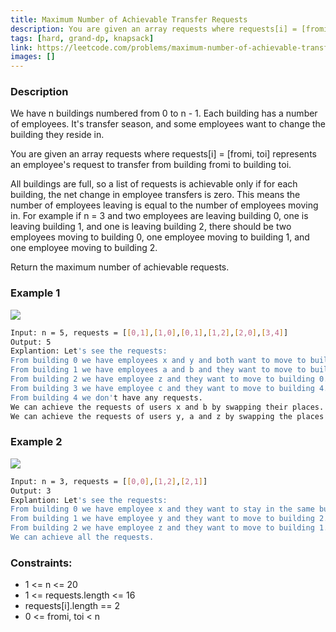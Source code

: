 ```yaml
---
title: Maximum Number of Achievable Transfer Requests
description: You are given an array requests where requests[i] = [fromi, toi] represents an employee's request to transfer from building fromi to building toi.
tags: [hard, grand-dp, knapsack]
link: https://leetcode.com/problems/maximum-number-of-achievable-transfer-requests
images: []
---
```


### Description

We have n buildings numbered from 0 to n - 1. Each building has a number of employees. It's transfer season, and some employees want to change the building they reside in.

You are given an array requests where requests[i] = [fromi, toi] represents an employee's request to transfer from building fromi to building toi.

All buildings are full, so a list of requests is achievable only if for each building, the net change in employee transfers is zero. This means the number of employees leaving is equal to the number of employees moving in. For example if n = 3 and two employees are leaving building 0, one is leaving building 1, and one is leaving building 2, there should be two employees moving to building 0, one employee moving to building 1, and one employee moving to building 2.

Return the maximum number of achievable requests.

### Example 1

![](https://assets.leetcode.com/uploads/2020/09/10/move1.jpg)

```bash
Input: n = 5, requests = [[0,1],[1,0],[0,1],[1,2],[2,0],[3,4]]
Output: 5
Explantion: Let's see the requests:
From building 0 we have employees x and y and both want to move to building 1.
From building 1 we have employees a and b and they want to move to buildings 2 and 0 respectively.
From building 2 we have employee z and they want to move to building 0.
From building 3 we have employee c and they want to move to building 4.
From building 4 we don't have any requests.
We can achieve the requests of users x and b by swapping their places.
We can achieve the requests of users y, a and z by swapping the places in the 3 buildings.
```

### Example 2

![](https://assets.leetcode.com/uploads/2020/09/10/move2.jpg)

```bash
Input: n = 3, requests = [[0,0],[1,2],[2,1]]
Output: 3
Explantion: Let's see the requests:
From building 0 we have employee x and they want to stay in the same building 0.
From building 1 we have employee y and they want to move to building 2.
From building 2 we have employee z and they want to move to building 1.
We can achieve all the requests. 
```

### Constraints:

- 1 <= n <= 20
- 1 <= requests.length <= 16
- requests[i].length == 2
- 0 <= fromi, toi < n


